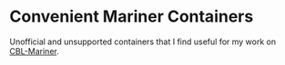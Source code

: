# Convenient Mariner Containers

Unofficial and unsupported containers that I find useful for my work on [CBL-Mariner](https://github.com/microsoft/CBL-Mariner).
